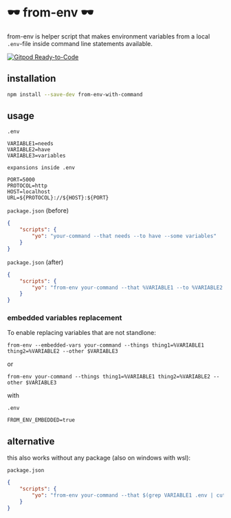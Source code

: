 # 🕶 from-env 🕶

from-env is helper script that makes environment variables from a local ``.env``-file inside command line statements available.

[![Gitpod Ready-to-Code](https://img.shields.io/badge/Gitpod-Ready--to--Code-blue?logo=gitpod)](https://gitpod.io/#https://github.com/khuongduybui/from-env) 

## installation

```bash
npm install --save-dev from-env-with-command
```

## usage

``.env``
```.env
VARIABLE1=needs
VARIABLE2=have
VARIABLE3=variables
```

``expansions inside .env``
```.env
PORT=5000
PROTOCOL=http
HOST=localhost
URL=${PROTOCOL}://${HOST}:${PORT}
```

```package.json``` (before)
```json
{
    "scripts": {
        "yo": "your-command --that needs --to have --some variables"
    }
}
```

```package.json``` (after)
```json
{
    "scripts": {
        "yo": "from-env your-command --that %VARIABLE1 --to %VARIABLE2 --some %VARIABLE3"
    }
}
```

### embedded variables replacement

To enable replacing variables that are not standlone:

`from-env --embedded-vars your-command --things thing1=%VARIABLE1 thing2=%VARIABLE2 --other $VARIABLE3`

or

`from-env your-command --things thing1=%VARIABLE1 thing2=%VARIABLE2 --other $VARIABLE3`

with

``.env``
```.env
FROM_ENV_EMBEDDED=true
```

## alternative

this also works without any package (also on windows with wsl):

```package.json```
```json
{
    "scripts": {
        "yo": "from-env your-command --that $(grep VARIABLE1 .env | cut -d '=' -f2) --to $(grep VARIABLE2 .env | cut -d '=' -f2) --some $(grep VARIABLE3 .env | cut -d '=' -f2)"
    }
}
```
